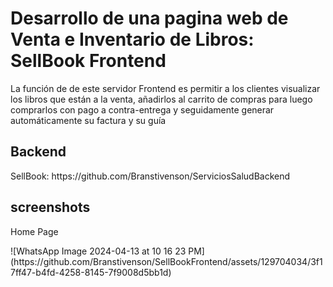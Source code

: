 <h1>Desarrollo de una pagina web de Venta e Inventario de Libros: SellBook Frontend</h1>
  <p>La función de de este servidor Frontend es permitir a los clientes visualizar los libros que están a la venta, añadirlos al carrito de compras para luego comprarlos con pago a contra-entrega y seguidamente generar automáticamente su factura y su guía</p>
<h2>Backend</h2>
<p>SellBook: https://github.com/Branstivenson/ServiciosSaludBackend</p>
<h2>screenshots</h2>
<p>Home Page</p>
![WhatsApp Image 2024-04-13 at 10 16 23 PM](https://github.com/Branstivenson/SellBookFrontend/assets/129704034/3f17ff47-b4fd-4258-8145-7f9008d5bb1d)
